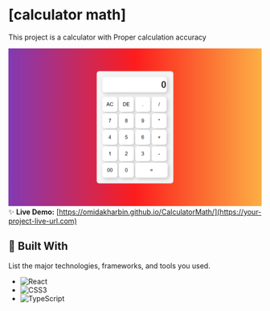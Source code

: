 # [calculator math]

This project is a calculator with Proper calculation accuracy 

![Project Screenshot](./src/assets/CalculatorLanding.png)
✨ **Live Demo:** [https://omidakharbin.github.io/CalculatorMath/](https://your-project-live-url.com)



## 🚀 Built With

List the major technologies, frameworks, and tools you used.

* ![React](https://img.shields.io/badge/React-20232A?style=for-the-badge&logo=react&logoColor=61DAFB)
* ![CSS3](https://img.shields.io/badge/css3-%231572B6.svg?style=for-the-badge&logo=css3&logoColor=white)
* ![TypeScript](https://img.shields.io/badge/typescript-%23007ACC.svg?style=for-the-badge&logo=typescript&logoColor=white)


